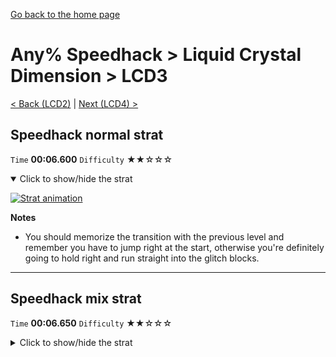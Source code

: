 [Go back to the home page](https://github.com/Doublevil/scbspeedrun)

# Any% Speedhack > Liquid Crystal Dimension > LCD3

[< Back (LCD2)](https://github.com/Doublevil/scbspeedrun/blob/main/levels/any_sh/LCD/LCD2.md) | [Next (LCD4) >](https://github.com/Doublevil/scbspeedrun/blob/main/levels/any_sh/LCD/LCD4.md)

## Speedhack normal strat

`Time` **00:06.600** `Difficulty` ★★☆☆☆
<details open>
  <summary>Click to show/hide the strat</summary>

  [![Strat animation](https://github.com/Doublevil/scbspeedrun/blob/main/media/levels/LCD/LCD3_S_DashStrat.webp)](https://github.com/Doublevil/scbspeedrun/blob/main/media/levels/LCD/LCD3_S_DashStrat.mp4?raw=true)

  **Notes**
  - You should memorize the transition with the previous level and remember you have to jump right at the start, otherwise you're definitely going to hold right and run straight into the glitch blocks.
</details>

---
## Speedhack mix strat

`Time` **00:06.650** `Difficulty` ★★☆☆☆
<details>
  <summary>Click to show/hide the strat</summary>

  [![Strat animation](https://github.com/Doublevil/scbspeedrun/blob/main/media/levels/LCD/LCD3_S_CableStrat.webp)](https://github.com/Doublevil/scbspeedrun/blob/main/media/levels/LCD/LCD3_S_CableStrat.mp4?raw=true)

  **Notes**
  - You should memorize the transition with the previous level and remember you have to jump right at the start, otherwise you're definitely going to hold right and run straight into the glitch blocks.
</details>
